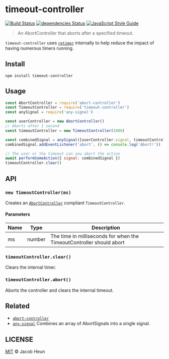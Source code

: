 # timeout-controller

[![Build Status](https://travis-ci.org/jacobheun/timeout-controller.svg?branch=master)](https://travis-ci.org/jacobheun/timeout-controller) [![dependencies Status](https://david-dm.org/jacobheun/timeout-controller/status.svg)](https://david-dm.org/jacobheun/timeout-controller) [![JavaScript Style Guide](https://img.shields.io/badge/code_style-standard-brightgreen.svg)](https://standardjs.com)

> An AbortController that aborts after a specified timeout.

`timeout-controller` uses [`retimer`](https://github.com/mcollina/retimer) internally to help reduce the impact of having numerous timers running.

## Install

```
npm install timeout-controller
```

## Usage

```js
const AbortController = require('abort-controller')
const TimeoutController = require('timeout-controller')
const anySignal = require('any-signal')

const userController = new AbortController()
// Aborts after 1 second
const timeoutController = new TimeoutController(1000)

const combinedSignal = anySignal([userController.signal, timeoutController.signal])
combinedSignal.addEventListener('abort', () => console.log('Abort!'))

// The user or the timeout can now abort the action
await performSomeAction({ signal: combinedSignal })
timeoutController.clear()
```

## API

### `new TimeoutController(ms)`

Creates an [`AbortController`](https://developer.mozilla.org/en-US/docs/Web/API/AbortController) compliant `TimeoutController`.

#### Parameters

| Name | Type | Description |
|------|------|-------------|
| ms | number | The time in milliseconds for when the TimeoutController should abort |

### `timeoutController.clear()`

Clears the internal timer.

### `timeoutController.abort()`

Aborts the controller and clears the internal timeout.

## Related

- [`abort-controller`](https://github.com/mysticatea/abort-controller)
- [`any-signal`](https://github.com/jacobheun/any-signal) Combines an array of AbortSignals into a single signal.

## LICENSE

[MIT](LICENSE) © Jacob Heun

